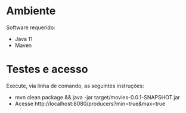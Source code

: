 # Ambiente

Software requerido:

- Java 11
- Maven

# Testes e acesso

Execute, via linha de comando, as seguintes instruções:

- mvn clean package && java -jar target/movies-0.0.1-SNAPSHOT.jar
- Acesse http://localhost:8080/producers?min=true&max=true
